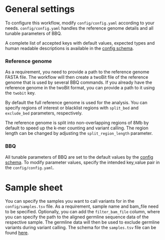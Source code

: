 
# General settings
To configure this workflow, modify ``config/config.yaml`` according to your needs. 
``config/config.yaml`` handles the reference genome details and all tunable parameters of BBQ. 

A complete list of accepted keys with default values, expected types and human readable descriptions is available in the [config schema](https://github.com/carmenoroperv/bbq_pipeline/blob/master/workflow/schemas/config.schema.yaml).

### Reference genome
As a requirement, you need to provide a path to the reference genome FASTA file.
The workflow will then create a twoBit file of the reference genome that is used by several BBQ commands. If you already have the reference genome in the twoBit format, you can provide a path to it using the ``twobit`` key.

By default the full reference genome is used for the analysis. You can specify regions of interest or blacklist regions with ``split_bed`` and ``exclude_bed`` parameters, respectively. 

The reference genome is split into non-overlapping regions of 8Mb by default to speed up the k-mer counting and variant calling. The region length can be changed by adjusting the ``split_region_length`` parameter.

### BBQ
All tunable parameters of BBQ are set to the default values by the [config schema](https://github.com/carmenoroperv/bbq_pipeline/blob/master/workflow/schemas/config.schema.yaml). To modify parameter values, specify the intended key,value pair in the ``config/config.yaml``. 

# Sample sheet

You can specify the samples you want to call variants for in the `config/samples.tsv` file. 
As a requirement, sample name and bam_file need to be specified. 
Optionally, you can add the `filter_bam_file` column, where you can specify the path to the aligned germline sequence data of the respective sample. The germline data will then be used to exclude germline variants during variant calling. The schema for the `samples.tsv` file can be found [here](https://github.com/carmenoroperv/bbq_pipeline/blob/master/workflow/schemas/samples.schema.yaml).
